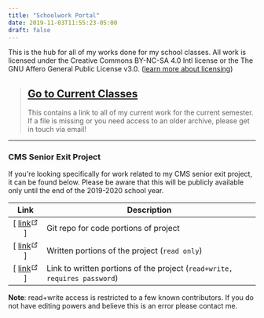```yaml
---
title: "Schoolwork Portal"
date: 2019-11-03T11:55:23-05:00
draft: false
---
```


This is the hub for all of my works done for my school classes. All work is licensed under the Creative Commons BY-NC-SA 4.0 Intl license or the The GNU Affero General Public License v3.0. ([learn more about licensing](/licensing))

> ## [Go to Current Classes](http://cloud.dotfile.sh/s/f2F3zNryqKetcGr)
> This contains a link to all of my current work for the current semester. If a file is missing or you need access to an older archive, please get in touch via email!

---

### CMS Senior Exit Project

If you're looking specifically for work related to my CMS senior exit project, it can be found below. Please be aware that this will be publicly available only until the end of the 2019-2020 school year.

<table><thead><tr><th style="text-align: center;">Link</th> <th style="text-align: center;">Description</th></tr></thead> <tbody><tr><td style="text-align: center;">[ <a href="https://git.dotfile.sh/colm/senior-exit-project" target="_blank" rel="noopener noreferrer">link<svg xmlns="http://www.w3.org/2000/svg" aria-hidden="true" x="0px" y="0px" viewBox="0 0 100 100" width="15" height="15" class="icon outbound"><path fill="currentColor" d="M18.8,85.1h56l0,0c2.2,0,4-1.8,4-4v-32h-8v28h-48v-48h28v-8h-32l0,0c-2.2,0-4,1.8-4,4v56C14.8,83.3,16.6,85.1,18.8,85.1z"></path> <polygon fill="currentColor" points="45.7,48.7 51.3,54.3 77.2,28.5 77.2,37.2 85.2,37.2 85.2,14.9 62.8,14.9 62.8,22.9 71.5,22.9"></polygon></svg></a> ]</td> <td style="text-align: left;">Git repo for code portions of project</td></tr> <tr><td style="text-align: center;">[ <a href="https://cloud.dotfile.sh/s/kXAaPAisnaYHxXK" target="_blank" rel="noopener noreferrer">link<svg xmlns="http://www.w3.org/2000/svg" aria-hidden="true" x="0px" y="0px" viewBox="0 0 100 100" width="15" height="15" class="icon outbound"><path fill="currentColor" d="M18.8,85.1h56l0,0c2.2,0,4-1.8,4-4v-32h-8v28h-48v-48h28v-8h-32l0,0c-2.2,0-4,1.8-4,4v56C14.8,83.3,16.6,85.1,18.8,85.1z"></path> <polygon fill="currentColor" points="45.7,48.7 51.3,54.3 77.2,28.5 77.2,37.2 85.2,37.2 85.2,14.9 62.8,14.9 62.8,22.9 71.5,22.9"></polygon></svg></a> ]</td> <td style="text-align: left;">Written portions of the project (<code>read only</code>)</td></tr> <tr><td style="text-align: center;">[ <a href="https://cloud.dotfile.sh/s/jrDgKMyKtBEtfLE" target="_blank" rel="noopener noreferrer">link<svg xmlns="http://www.w3.org/2000/svg" aria-hidden="true" x="0px" y="0px" viewBox="0 0 100 100" width="15" height="15" class="icon outbound"><path fill="currentColor" d="M18.8,85.1h56l0,0c2.2,0,4-1.8,4-4v-32h-8v28h-48v-48h28v-8h-32l0,0c-2.2,0-4,1.8-4,4v56C14.8,83.3,16.6,85.1,18.8,85.1z"></path> <polygon fill="currentColor" points="45.7,48.7 51.3,54.3 77.2,28.5 77.2,37.2 85.2,37.2 85.2,14.9 62.8,14.9 62.8,22.9 71.5,22.9"></polygon></svg></a> ]</td> <td style="text-align: left;">Link to written portions of the project (<code>read+write, requires password</code>)</td></tr></tbody></table>

**Note**: read+write access is restricted to a few known contributors. If you do not have editing powers and believe this is an error please contact me.